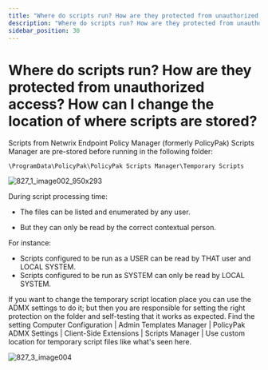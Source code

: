 ```yaml
---
title: "Where do scripts run? How are they protected from unauthorized access? How can I change the location of where scripts are stored?"
description: "Where do scripts run? How are they protected from unauthorized access? How can I change the location of where scripts are stored?"
sidebar_position: 30
---
```


# Where do scripts run? How are they protected from unauthorized access? How can I change the location of where scripts are stored?

Scripts from Netwrix Endpoint Policy Manager (formerly PolicyPak) Scripts Manager are pre-stored
before running in the following folder:

`\ProgramData\PolicyPak\PolicyPak Scripts Manager\Temporary Scripts`

![827_1_image002_950x293](../assets/827_1_image002_950x293.webp)

During script processing time:

- The files can be listed and enumerated by any user.

- But they can only be read by the correct contextual person.

For instance:

- Scripts configured to be run as a USER can be read by THAT user and LOCAL SYSTEM.
- Scripts configured to be run as SYSTEM can only be read by LOCAL SYSTEM.

If you want to change the temporary script location place you can use the ADMX settings to do it;
but then you are responsible for setting the right protection on the folder and self-testing that it
works as expected.
Find the setting Computer Configuration | Admin Templates Manager | PolicyPak ADMX Settings |
Client-Side Extensions | Scripts Manager | Use custom location for temporary script files like
what's seen here.

![827_3_image004](../assets/827_3_image004.webp)

